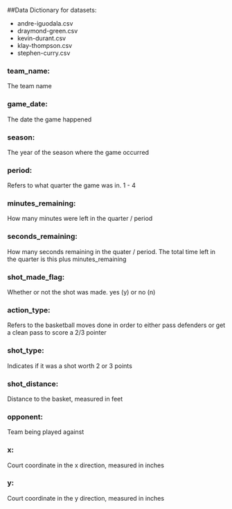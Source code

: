 ##Data Dictionary for datasets:

- andre-iguodala.csv
- draymond-green.csv
- kevin-durant.csv
- klay-thompson.csv
- stephen-curry.csv

### team_name:

The team name

### game_date:

The date the game happened

### season:

The year of the season where the game occurred

### period:

Refers to what quarter the game was in. 1 - 4

### minutes_remaining:

How many minutes were left in the quarter / period

### seconds_remaining:

How many seconds remaining in the quater / period. The total time left in the quarter is this plus minutes_remaining

### shot_made_flag:

Whether or not the shot was made. yes (y) or no (n)

### action_type:

Refers to the basketball moves done in order to either pass defenders or get a clean pass to score a 2/3 pointer

### shot_type:

Indicates if it was a shot worth 2 or 3 points

### shot_distance:

Distance to the basket, measured in feet

### opponent:

Team being played against

### x:

Court coordinate in the x direction, measured in inches

### y:

Court coordinate in the y direction, measured in inches
